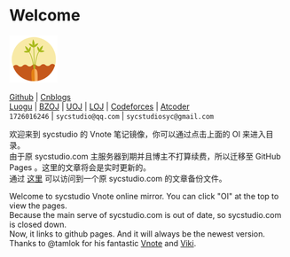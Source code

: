 # Welcome

![logo](logo.png)

[Github](https://github.com/SYCstudio) | [Cnblogs](https://sycstudio.cnblogs.com)  
[Luogu](https://www.luogu.org/space/show?uid=21377) | [BZOJ](https://www.lydsy.com/JudgeOnline/userinfo.php?user=SYCstudio) | [UOJ](http://uoj.ac/user/profile/SYCstudio) | [LOJ](https://loj.ac/user/1480) | [Codeforces](http://codeforces.com/profile/SYCstudio) | [Atcoder](https://atcoder.jp/users/SYCstudio)  
`1726016246` | `sycstudio@qq.com` | `sycstudiosyc@gmail.com`

欢迎来到 sycstudio 的 Vnote 笔记镜像，你可以通过点击上面的 OI 来进入目录。  
由于原 sycstudio.com 主服务器到期并且博主不打算续费，所以迁移至 GitHub Pages 。这里的文章将会是实时更新的。  
通过 [这里](https://sycstudio.com/sycstudio.wordpress.2018-12-16-archive.xml) 可以访问到一个原 sycstudio.com 的文章备份文件。

Welcome to sycstudio Vnote online mirror. You can click "OI" at the top to view the pages.  
Because the main serve of sycstudio.com is out of date, so sycstudio.com is closed down.  
Now, it links to github pages. And it will always be the newest version.  
Thanks to @tamlok for his fantastic [Vnote](https://github.com/tamlok/vnote/) and [Viki](https://github.com/tamlok/viki). 
